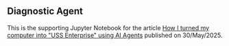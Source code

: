 ## Diagnostic Agent

This is the supporting Jupyter Notebook for the article [How I turned my computer into "USS Enterprise" using AI Agents](https://danicat.dev/posts/20250531-diagnostic-agent/) published on 30/May/2025.
